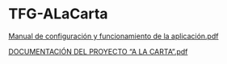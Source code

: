 # TFG-ALaCarta
[Manual de configuración y funcionamiento de la aplicación.pdf](https://github.com/Bustos14/TFG-ALaCarta/files/8877712/Manual.de.configuracion.y.funcionamiento.de.la.aplicacion.pdf)

[DOCUMENTACIÓN DEL PROYECTO “A LA CARTA”.pdf](https://github.com/Bustos14/TFG-ALaCarta/files/8877797/DOCUMENTACION.DEL.PROYECTO.A.LA.CARTA.pdf)
